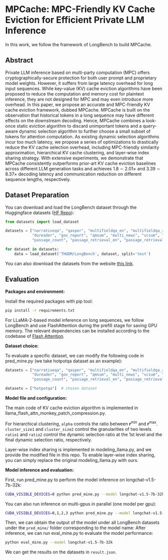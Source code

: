 # MPCache: MPC-Friendly KV Cache Eviction for Efficient Private LLM Inference

In this work, we follow the framework of LongBench to build MPCache.

## Abstract
Private LLM inference based on multi-party computation (MPC) offers cryptographically-secure protection for both user prompt and proprietary model weights. However, it suffers from large latency overhead for long input sequences. While key-value (KV) cache eviction algorithms have been proposed to reduce the computation and memory cost for plaintext inference, they are not designed for MPC and may even introduce more overhead. In this paper, we propose an accurate and MPC-friendly KV cache eviction framework, dubbed MPCache. MPCache is built on the observation that historical tokens in a long sequence may have different effects on the downstream decoding. Hence, MPCache combines a look-once static eviction algorithm to discard unimportant tokens and a query-aware dynamic selection algorithm to further choose a small subset of tokens for attention computation. As existing dynamic selection algorithms incur too much latency, we propose a series of optimizations to drastically reduce the KV cache selection overhead, including MPC-friendly similarity approximation, hierarchical KV cache clustering, and layer-wise index sharing strategy. With extensive experiments, we demonstrate that MPCache consistently outperforms prior-art KV cache eviction baselines across different LLM generation tasks and achieves
1.8 ∼ 2.01× and 3.39 ∼ 8.37× decoding latency and communication reduction on different sequence lengths, respectively.

## Dataset Preparation
You can download and load the LongBench dataset through the Huggingface datasets ([HF Repo](https://huggingface.co/datasets/THUDM/LongBench)):
```python
from datasets import load_dataset

datasets = ["narrativeqa", "qasper", "multifieldqa_en", "multifieldqa_zh", "hotpotqa", "2wikimqa", "musique", \
            "dureader", "gov_report", "qmsum", "multi_news", "vcsum", "trec", "triviaqa", "samsum", "lsht", \
            "passage_count", "passage_retrieval_en", "passage_retrieval_zh", "lcc", "repobench-p"]

for dataset in datasets:
    data = load_dataset('THUDM/LongBench', dataset, split='test')
```
You can also download the datasets from the website [this link](https://huggingface.co/datasets/THUDM/LongBench/resolve/main/data.zip).


## Evaluation

**Packages and environment:**

Install the required packages with pip tool: 
```bash
pip install -r requirements.txt
```
For LLaMA-2-based model inference on long sequences, we follow LongBench and use FlashAttention during the prefill stage for saving GPU memory.
The relevant dependencies can be installed according to the codebase of [Flash Attention](https://github.com/Dao-AILab/flash-attention).

**Dataset choice:**

To evaluate a specific dataset, we can modify the following code in pred_mine.py (we take hotpotqa dataset as an example):
```python
datasets = ["narrativeqa", "qasper", "multifieldqa_en", "multifieldqa_zh", "hotpotqa", "2wikimqa", "musique", \
            "dureader", "gov_report", "qmsum", "multi_news", "vcsum", "trec", "triviaqa", "samsum", "lsht", \
            "passage_count", "passage_retrieval_en", "passage_retrieval_zh", "lcc", "repobench-p"]

datasets = ["hotpotqa"]  # chosen dataset
```

**Model file and configuration:**

The main code of KV cache eviction algorithm is implemented in llama_flash_attn_monkey_patch_compression.py.

For hierarchical clustering, `alpha` controls the ratio between $\mathbf r^{\min}$ and $\mathbf r^{\max}$.
`cluster_size1` and `cluster_size2` control the granularities of two levels.
`ratio1` and `ratio2` control the dynamic selection ratio at the 1st level and the final dynamic selection ratio, respectively.

Layer-wise index sharing is implemented in modeling_llama.py, and we provide the modified file in this repo. To enable layer-wise index sharing, you can simply replace the original modeling_llama.py with ours.

**Model inference and evaluation:**

First, run pred_mine.py to perform the model inference on longchat-v1.5-7b-32k:
```bash
CUDA_VISIBLE_DEVICES=0 python pred_mine.py --model longchat-v1.5-7b-32k
```
You can also run inference on multi-gpus in parallel (one model per gpu):
```bash
CUDA_VISIBLE_DEVICES=0,1,2,3 python pred_mine.py --model longchat-v1.5-7b-32k
```
Then, we can obtain the output of the model under all LongBench datasets under the `pred_mine/` folder corresponding to the model name:
After inference, we can run eval_mine.py to evaluate the model performance:
```bash
python eval_mine.py --model longchat-v1.5-7b-32k
```
We can get the results on the datasets in `result.json`.
